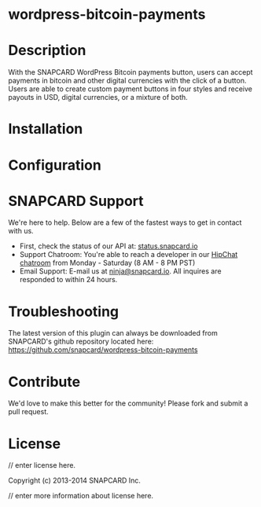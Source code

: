 wordpress-bitcoin-payments
==========================

# Description

With the SNAPCARD WordPress Bitcoin payments button, users can accept payments in bitcoin and other digital currencies with the click of a button. Users are able to create custom payment buttons in four styles and receive payouts in USD, digital currencies, or a mixture of both.


# Installation


# Configuration


# SNAPCARD Support 

We're here to help. Below are a few of the fastest ways to get in contact with us.

* First, check the status of our API at: [status.snapcard.io](status.snapcard.io)
* Support Chatroom: You're able to reach a developer in our [HipChat chatroom](https://www.hipchat.com/gG5fThjMQ) from Monday - Saturday (8 AM - 8 PM PST)
* Email Support: E-mail us at [ninja@snapcard.io](mailto:ninja@snapcard.io). All inquires are responded to within 24 hours.

# Troubleshooting

The latest version of this plugin can always be downloaded from SNAPCARD's github repository located here: https://github.com/snapcard/wordpress-bitcoin-payments

# Contribute

We'd love to make this better for the community! Please fork and submit a pull request.

# License

// enter license here.

Copyright (c) 2013-2014 SNAPCARD Inc.

// enter more information about license here.
